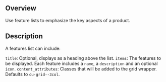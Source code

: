 ## Overview

Use feature lists to emphasize the key aspects of a product.

## Description

A features list can include:

`title`: Optional, displays as a heading above the list.
`items`: The features to be displayed. Each feature includes a `name`, a `description` and an optional `icon`.
`content_attributes`: Classes that will be added to the grid wrapper. Defaults to `cu-grid--3col`.
